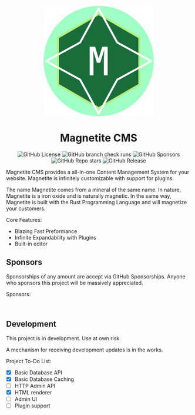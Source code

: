 <p align="center">
<img src="static/magnetite-300x300.png" width="300" alt="Logo" />
</p>
<h1 align="center">Magnetite CMS</h1>
<p align="center">
<img alt="GitHub License" src="https://img.shields.io/github/license/lukeh990/magnetite-cms?style=flat-square">
<img alt="GitHub branch check runs" src="https://img.shields.io/github/check-runs/lukeh990/magnetite-cms/main?style=flat-square">
<img alt="GitHub Sponsors" src="https://img.shields.io/github/sponsors/lukeh990?style=flat-square">
<img alt="GitHub Repo stars" src="https://img.shields.io/github/stars/lukeh990/magnetite-cms?style=flat-square">
<img alt="GitHub Release" src="https://img.shields.io/github/v/release/lukeh990/magnetite-cms?include_prereleases&display_name=tag&style=flat-square">
</p>

Magnetite CMS provides a all-in-one Content Management System for your website.
Magnetite is infinitely customizable with support for plugins.

The name Magnetite comes from a mineral of the same name. In nature, Magnetite
is a iron oxide and is naturally magnetic. In the same way, Magnetite is built
with the Rust Programming Language and will magnetize your customers.

Core Features:
- Blazing Fast Preformance
- Infinite Expandability with Plugins
- Built-in editor

## Sponsors
Sponsorships of any amount are accept via GitHub Sponsorships. 
Anyone who sponsors this project will be massively appreciated.

Sponsors:
<!-- sponsors --><a href="https://github.com/Exehad"><img src="https://github.com/Exehad.png" width="60px" alt="" /></a><!-- sponsors -->

## Development
This project is in development. Use at own risk.

A mechanism for receiving development updates is in the works.

Project To-Do List:
- [X] Basic Database API
- [X] Basic Database Caching
- [ ] HTTP Admin API
- [X] HTML renderer
- [ ] Admin UI
- [ ] Plugin support

